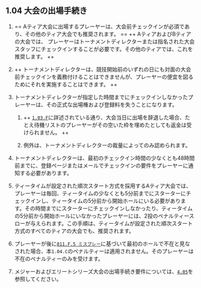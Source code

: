 ## 1.04 大会の出場手続き

1. == Aティア大会に出場するプレーヤーは、大会前チェックインが必須であり、その他のティア大会でも推奨されます。 ==
++ AティアおよびBティアの大会では、
プレーヤーはトーナメントディレクターまたは指名された大会スタッフにチェックインすることが必要です。その他のティアでは、これを推奨します。 ++

1. ++ トーナメントディレクターは、競技開始前のいずれの日にも対面の大会前チェックインを義務付けることはできませんが、プレーヤーの便宜を図るためにそれを実施することはできます。 ++

1. トーナメントディレクターが指定した時間までにチェックインしなかったプレーヤーは、その正式な出場権および登録料を失うことになります。

	1. ++ [`1.03.F`](#参加辞退と返金)に詳述されている通り、大会当日に出場を辞退した場合、たとえ待機リストのプレーヤーがその空いた枠を埋めたとしても返金は受けられません。 ++

    1. 例外は、トーナメントディレクターの裁量によってのみ認められます。

1. トーナメントディレクターは、最初のチェックイン時間の少なくとも48時間前までに、登録ページまたはメールでチェックインの要件をプレーヤーに通知する必要があります。

1. ティータイムが設定された順次スタート方式を採用するAティア大会では、プレーヤーは毎回、ティータイムの少なくとも5分前までにスターターにチェックインし、ティータイムの5分前から開始ホールにいる必要があります。その時間までにスターターにチェックインしなかったり、ティータイムの5分前から開始ホールにいなかったプレーヤーには、2投のペナルティースローが与えられます。この手順は、ティータイムが設定された順次スタート方式のすべてのティアの大会でも、推奨されます。

1. プレーヤーが後に[`811.F.5 ミスプレー`](ordg/811)に基づいて最初のホールで不在と見なされた場合、本`1.04.C`のペナルティーは適用されません。そのプレーヤーは不在のペナルティーのみを受けます。

1. メジャーおよびエリートシリーズ大会の出場手続き要件については、[`4.05`](#登録出場手続きおよび競技の開始)を参照してください。
